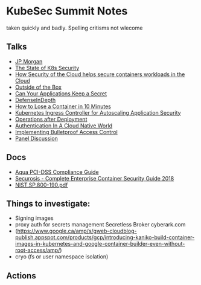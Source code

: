 # KubeSec Summit Notes

taken quickly and badly. Spelling critisms not wlecome

## Talks

* [JP Morgan](JPMorgan.md)
* [The State of K8s Security](stateOfK8sSecurity.md)
* [How Security of the Cloud helps secure containers workloads in the Cloud](AWSSecurityOfCloud.md)
* [Outside of the Box](OutsideTheBox.md)
* [Can Your Applications Keep a Secret](CanYourApplicationsKeepASecret.md)
* [DefenseInDepth](DefenseInDepth.md)
* [How to Lose a Container in 10 Minutes](HowToLoseAContainerIn10Minutes.md)
* [Kubernetes Ingress Controller for Autoscaling Application Security](KubernetesIngressControllerforAutoscalingApplicationSecurity.md)
* [Operations after Deployment](OpsAfterDeployment.md)
* [Authentication In A Cloud Native World](AuthInACloudNativeWorld.md)
* [Implementing Bulletproof Access Control](ImplementingBulletproofAccessControl.pdf)
* [Panel Discussion](PanelDiscussion.md)

## Docs
* [Aqua PCI-DSS Compliance Guide](AquaPCI-DSSComplianceGuide.pdf)
* [Securosis - Complete Enterprise Container Security Guide 2018](SecurosisCompleteEnterpriseContainerSecurityGuide2018.pdf)
* [NIST.SP.800-190.pdf](NIST.SP.800-190.pdf)

## Things to investigate:
* Signing images
* proxy auth for secrets management Secretless Broker cyberark.com
* (https://www.google.ca/amp/s/gweb-cloudblog-publish.appspot.com/products/gcp/introducing-kaniko-build-container-images-in-kubernetes-and-google-container-builder-even-without-root-access/amp/)
* cryo (fs or user namespace isolation)

## Actions
